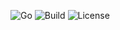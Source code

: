 ![Go](https://img.shields.io/badge/Language-Go-blue?logo=go)
![Build](https://github.com/akdevsaha-dev/go_workspace/actions/workflows/go.yml/badge.svg)
![License](https://img.shields.io/github/license/akdevsaha-dev/go_workspace)

